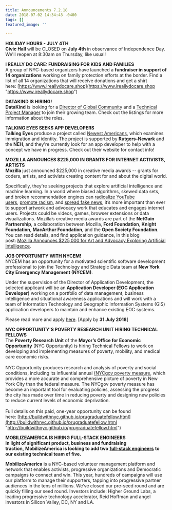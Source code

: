 ```yaml
---
title: Announcements 7.2.18
date: 2018-07-02 14:34:43 -0400
tags: []
featured_image: ''

---
```

**HOLIDAY HOURS - JULY 4TH**  
**Civic Hall** will be CLOSED on **July 4th** in observance of Independence Day. We'll reopen at 8:30am on Thursday, like usual!

**I REALLY DO CARE: FUNDRAISING FOR KIDS AND FAMILIES**   
A group of NYC-based organizers have launched a **fundraiser in support of 14 organizations** working on family protection efforts at the border. Find a list of all 14 organizations that will receive donations and get a shirt here: [https://www.ireallydocare.shop](https://www.ireallydocare.shop "https://www.ireallydocare.shop")  
  
**DATAKIND IS HIRING!  
DataKind** is looking for a [Director of Global Community](https://civichall.us9.list-manage.com/track/click?u=784ac4a90c07e1e7ebbf294d4&id=bc7dd9847e&e=9bb5ebdb18) and a [Technical Project Manager](https://civichall.us9.list-manage.com/track/click?u=784ac4a90c07e1e7ebbf294d4&id=68c008d64f&e=9bb5ebdb18) to join their growing team. Check out the listings for more information about the roles.  
  
**TALKING EYES SEEKS APP DEVELOPERS**  
**Talking Eyes** produce a project called [Newest Americans](https://civichall.us9.list-manage.com/track/click?u=784ac4a90c07e1e7ebbf294d4&id=77736c8ea0&e=9bb5ebdb18), which examines immigration and identity. The project is supported by **Rutgers-Newark** and the **NEH**, and they're currently look for an app developer to help with a concept we have in progress. Check out their website for contact info!  
  
**MOZILLA ANNOUNCES $225,000 IN GRANTS FOR INTERNET ACTIVISTS, ARTISTS**  
**Mozilla** just announced $225,000 in creative media awards -- grants for coders, artists, and activists creating content for and about the digital world.  
  
Specifically, they're seeking projects that explore artificial intelligence and machine learning. In a world where biased algorithms, skewed data sets, and broken recommendation engines can [radicalize YouTube users](https://civichall.us9.list-manage.com/track/click?u=784ac4a90c07e1e7ebbf294d4&id=c2c031df66&e=9bb5ebdb18), [promote racism](https://civichall.us9.list-manage.com/track/click?u=784ac4a90c07e1e7ebbf294d4&id=5a48636b0e&e=9bb5ebdb18), and [spread fake news](https://civichall.us9.list-manage.com/track/click?u=784ac4a90c07e1e7ebbf294d4&id=7cd76a5205&e=9bb5ebdb18), it’s more important than ever to support artwork and advocacy work that educates and engages internet users. Projects could be videos, games, browser extensions or data visualizations. Mozilla’s creative media awards are part of the **NetGain Partnership**, a collaboration between Mozilla, **Ford Foundation**, **Knight Foundation**, **MacArthur Foundation**, and the **Open Society Foundation**. You can read details, and find application guidance, in this blog post: [Mozilla Announces $225,000 for Art and Advocacy Exploring Artificial Intelligence](https://civichall.us9.list-manage.com/track/click?u=784ac4a90c07e1e7ebbf294d4&id=7b3513cd1d&e=9bb5ebdb18).  
  
**JOB OPPORTUNITY WITH NYCEM!**  
NYCEM has an opportunity for a motivated scientific software development professional to join the Technology and Strategic Data team at **New York City Emergency Management (NYCEM)**.   
  
Under the supervision of the Director of Application Development, the selected applicant will be an **Application Developer (EOC Application Developer)** working on a portfolio of data management, business intelligence and situational awareness applications and will work with a team of Information Technology and Geographic Information Systems (GIS) application developers to maintain and enhance existing EOC systems.   
  
Please read more and apply [here](https://civichall.us9.list-manage.com/track/click?u=784ac4a90c07e1e7ebbf294d4&id=f17d11d029&e=9bb5ebdb18). \[Apply by **31 July 2018**\]  
  
**NYC OPPORTUNITY'S POVERTY RESEARCH UNIT HIRING TECHNICAL FELLOWS**  
The **Poverty Research Unit** of the **Mayor’s Office for Economic Opportunity** (NYC Opportunity) is hiring Technical Fellows to work on developing and implementing measures of poverty, mobility, and medical care economic risks.  
   
NYC Opportunity produces research and analysis of poverty and social conditions, including its influential annual [(NYCgov poverty measure](https://civichall.us9.list-manage.com/track/click?u=784ac4a90c07e1e7ebbf294d4&id=4eac758bdc&e=9bb5ebdb18), which provides a more accurate and comprehensive picture of poverty in New York City than the federal measure. The NYCgov poverty measure has become an important tool for evaluating policies, assessing the progress the city has made over time in reducing poverty and designing new policies to reduce current levels of economic deprivation.  
   
Full details on this paid, one-year opportunity can be found here: [http://buildwithnyc.github.io/prugraduatefellow.html](http://buildwithnyc.github.io/prugraduatefellow.html "http://buildwithnyc.github.io/prugraduatefellow.html")  
  
**MOBILIZEAMERICA IS HIRING FULL-STACK ENGINEERS**  
**In light of significant product, business and fundraising traction,** **MobilizeAmerica is looking to add two** [**full-stack engineers**](https://civichall.us9.list-manage.com/track/click?u=784ac4a90c07e1e7ebbf294d4&id=9be685cb4e&e=9bb5ebdb18) **to our existing technical team of five.**  
  
**MobilizeAmerica** is a NYC-based volunteer management platform and network that enables activists, progressive organizations and Democratic campaigns to connect and win. This year, hundreds of campaigns will use our platform to manage their supporters, tapping into progressive partner audiences in the tens of millions. We’ve closed our pre-seed round and are quickly filling our seed round. Investors include: Higher Ground Labs, a leading progressive technology accelerator, Reid Hoffman and angel investors in Silicon Valley, DC, NY and LA. 